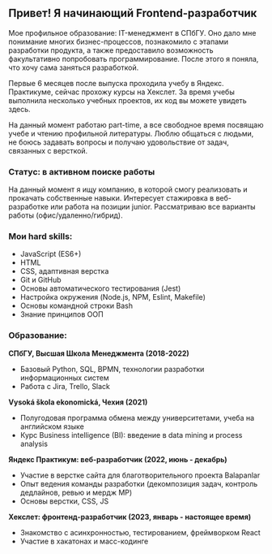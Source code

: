 ## Привет! Я начинающий Frontend-разработчик

Мое профильное образование: IT-менеджмент в СПбГУ.  Оно дало мне понимание многих бизнес-процессов, познакомило с этапами разработки продукта, а также предоставило возможность факультативно попробовать программирование. После этого я поняла, что хочу сама заняться разработкой.

Первые 6 месяцев после выпуска проходила учебу в Яндекс. Практикуме, сейчас прохожу курсы на Хекслет.  За время учебы выполнила несколько учебных проектов, их код вы можете увидеть здесь.

На данный момент работаю part-time, а все свободное время посвящаю учебе и чтению профильной литературы. Люблю общаться с людьми, не боюсь задавать вопросы и получаю удовольствие от задач, связанных с версткой.

### Статус: в активном поиске работы
На данный момент я ищу компанию, в которой смогу реализовать и прокачать собственные навыки. Интересует
стажировка в веб-разработке или работа на позиции junior. Рассматриваю все варианты работы (офис/удаленно/гибрид).

### Мои hard skills:
* JavaScript (ES6+)
* HTML
* CSS, адаптивная верстка
* Git и GitHub
* Основы автоматического тестирования (Jest)
* Настройка окружения (Node.js, NPM, Eslint, Makefile)
* Основы командной строки Bash
* Знание принципов ООП


### Образование:

__СПбГУ, Высшая Школа Менеджмента (2018-2022)__
  - Базовый Python, SQL, BPMN, технологии разработки информационных систем
  - Работа с Jira, Trello, Slack

__Vysoká škola ekonomická, Чехия (2021)__
  - Полугодовая программа обмена между университетами, учеба на английском языке
  - Курс Business intelligence (BI): введение в data mining и process analysis

__Яндекс Практикум: веб-разработчик (2022, июнь - декабрь)__
  - Участие в верстке сайта для благотворительного проекта Balapanlar
  - Опыт ведения команды разработки (декомпозиция задач, контроль дедлайнов, ревью и мердж MP)
  - Основы верстки, CSS, JS

__Хекслет: фронтенд-разработчик (2023, январь - настоящее время)__
  - Знакомство с асинхронностью, тестированием, фреймворком React
  - Участие в хакатонах и масс-кодинге
